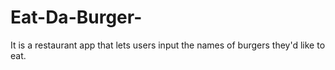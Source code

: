 # Eat-Da-Burger-
It is a restaurant app that lets users input the names of burgers they'd like to eat.
